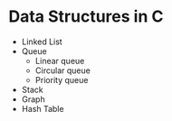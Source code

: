 <h1>Data Structures in C</h1>
<ul>
  <li>Linked List</li>
  <li>Queue
    <ul>
      <li>Linear queue</li>
      <li>Circular queue</li>
      <li>Priority queue</li>
    </ul>
  </li>
  <li>Stack</li>
  <li>Graph</li>
  <li>Hash Table</li>
</ul>
